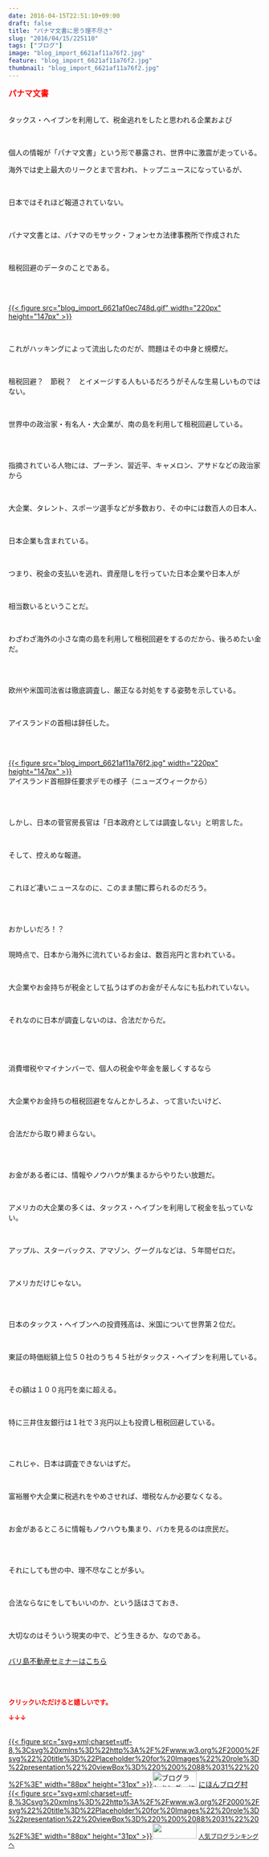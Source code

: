 ```yaml
---
date: 2016-04-15T22:51:10+09:00
draft: false
title: "パナマ文書に思う理不尽さ"
slug: "2016/04/15/225110"
tags: ["ブログ"]
image: "blog_import_6621af11a76f2.jpg"
feature: "blog_import_6621af11a76f2.jpg"
thumbnail: "blog_import_6621af11a76f2.jpg"
---
```

<p><font color="#ff0000" size="3"><strong>パナマ文書</strong></font></p><p><br/>タックス・ヘイブンを利用して、税金逃れをしたと思われる企業および</p><br/><p>個人の情報が「パナマ文書」という形で暴露され、世界中に激震が走っている。<br/></p><p>海外では史上最大のリークとまで言われ、トップニュースになっているが、</p><br/><p>日本ではそれほど報道されていない。</p><br/><p>パナマ文書とは、パナマのモサック・フォンセカ法律事務所で作成された</p><br/><p>租税回避のデータのことである。</p><br/><p><br/><a href="blog_import_6621af1003e95.gif">{{< figure src="blog_import_6621af0ec748d.gif" width="220px" height="147px" >}}</a> <br/></p><br/><p>これがハッキングによって流出したのだが、問題はその中身と規模だ。</p><br/><p>租税回避？　節税？　とイメージする人もいるだろうがそんな生易しいものではない。</p><br/><p>世界中の政治家・有名人・大企業が、南の島を利用して租税回避している。</p><br/><br/><p>指摘されている人物には、プーチン、習近平、キャメロン、アサドなどの政治家から</p><br/><p>大企業、タレント、スポーツ選手などが多数おり、その中には数百人の日本人、</p><br/><p>日本企業も含まれている。</p><br/><p>つまり、税金の支払いを逃れ、資産隠しを行っていた日本企業や日本人が</p><br/><p>相当数いるということだ。</p><br/><p>わざわざ海外の小さな南の島を利用して租税回避をするのだから、後ろめたい金だ。</p><br/><br/><p>欧州や米国司法省は徹底調査し、厳正なる対処をする姿勢を示している。</p><br/><p>アイスランドの首相は辞任した。</p><br/><p><br/><a href="blog_import_6621af1301541.jpg">{{< figure src="blog_import_6621af11a76f2.jpg" width="220px" height="147px" >}}</a> <br/>アイスランド首相辞任要求デモの様子（ニューズウィークから）</p><br/><br/><p>しかし、日本の菅官房長官は「日本政府としては調査しない」と明言した。</p><br/><p>そして、控えめな報道。</p><br/><p>これほど凄いニュースなのに、このまま闇に葬られるのだろう。</p><br/><br/><p>おかしいだろ！？</p><p><br/>現時点で、日本から海外に流れているお金は、数百兆円と言われている。</p><br/><p>大企業やお金持ちが税金として払うはずのお金がそんなにも払われていない。</p><br/><p>それなのに日本が調査しないのは、合法だからだ。</p><p><br/></p><br/><p>消費増税やマイナンバーで、個人の税金や年金を厳しくするなら</p><br/><p>大企業やお金持ちの租税回避をなんとかしろよ、って言いたいけど、</p><br/><p>合法だから取り締まらない。</p><br/><br/><p>お金がある者には、情報やノウハウが集まるからやりたい放題だ。</p><br/><p>アメリカの大企業の多くは、タックス・ヘイブンを利用して税金を払っていない。</p><br/><p>アップル、スターバックス、アマゾン、グーグルなどは、５年間ゼロだ。</p><br/><p>アメリカだけじゃない。</p><br/><br/><p>日本のタックス・ヘイブンへの投資残高は、米国について世界第２位だ。</p><br/><p>東証の時価総額上位５０社のうち４５社がタックス・ヘイブンを利用している。</p><br/><p>その額は１００兆円を楽に超える。</p><br/><p>特に三井住友銀行は１社で３兆円以上も投資し租税回避している。</p><br/><p><br/>これじゃ、日本は調査できないはずだ。</p><br/><p>富裕層や大企業に税逃れをやめさせれば、増税なんか必要なくなる。</p><br/><p>お金があるところに情報もノウハウも集まり、バカを見るのは庶民だ。</p><br/><br/><p>それにしても世の中、理不尽なことが多い。</p><br/><p>合法ならなにをしてもいいのか、という話はさておき、</p><br/><p>大切なのはそういう現実の中で、どう生きるか、なのである。<br/><br/></p><p><a href="iin.co.jp" target="_blank">バリ島不動産セミナーはこちら</a> <a href="iin.co.jp"></a></p><br/><br/><p><font color="#ff0000" size="2"><strong>クリックいただけると嬉しいです。<br/></strong></font></p><p><font color="#ff0000" size="2"><strong>↓↓↓</strong></font></p><p><br/><a href="http://www.blogmura.com/ranking.html" target="_blank">{{< figure src="svg+xml;charset=utf-8,%3Csvg%20xmlns%3D%22http%3A%2F%2Fwww.w3.org%2F2000%2Fsvg%22%20title%3D%22Placeholder%20for%20Images%22%20role%3D%22presentation%22%20viewBox%3D%220%200%2088%2031%22%20%2F%3E" width="88px" height="31px" >}}<noscript><img border="0" alt="ブログランキング・にほんブログ村へ" src="https://img-proxy.blog-video.jp/images?url=http%3A%2F%2Fwww.blogmura.com%2Fimg%2Fwww88_31.gif" width="88" height="31"></noscript></a> <a href="http://www.blogmura.com/ranking.html" target="_blank">にほんブログ村</a> <br/><a title="人気ブログランキングへ" href="link.php?1804582">{{< figure src="svg+xml;charset=utf-8,%3Csvg%20xmlns%3D%22http%3A%2F%2Fwww.w3.org%2F2000%2Fsvg%22%20title%3D%22Placeholder%20for%20Images%22%20role%3D%22presentation%22%20viewBox%3D%220%200%2088%2031%22%20%2F%3E" width="88px" height="31px" >}}<noscript><img border="0" src="https://blog.with2.net/img/banner/banner_22.gif" width="88" height="31"></noscript></a> <a style="FONT-SIZE: 12px" href="link.php?1804582">人気ブログランキングへ</a> </p>

